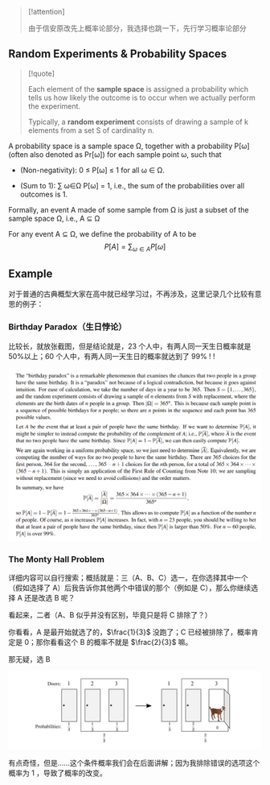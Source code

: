 > [!attention]
>
> 由于信安原改先上概率论部分，我选择也跳一下，先行学习概率论部分

## Random Experiments & Probability Spaces

> [!quote]
> 
> Each element of the **sample space** is assigned a probability which tells us how likely the outcome is to occur when we actually perform the experiment.
> 
> Typically, a **random experiment** consists of drawing a sample of k elements from a set S of cardinality n.

A probability space is a sample space Ω, together with a probability P[ω] (often also denoted as Pr[ω]) for each sample point ω, such that 

-  (Non-negativity): 0 ≤ P[ω] ≤ 1 for all ω ∈ Ω. 

-  (Sum to 1): ∑ ω∈Ω P[ω] = 1, i.e., the sum of the probabilities over all outcomes is 1.

Formally, an event A made of some sample from Ω is just a subset of the sample space Ω, i.e., A ⊆ Ω

For any event A ⊆ Ω, we define the probability of A to be
$$
P[A]=\sum_{\omega \in A}P[\omega]
$$


## Example

对于普通的古典概型大家在高中就已经学习过，不再涉及，这里记录几个比较有意思的例子：

### Birthday Paradox（生日悖论）

比较长，就放张截图，但是结论就是，23 个人中，有两人同一天生日概率就是 50%以上；60 个人中，有两人同一天生日的概率就达到了 99% ! !

![|500](attachments/13-Discrete%20Probability.png)

### The Monty Hall Problem

详细内容可以自行搜索；概括就是：三（A、B、C）选一，在你选择其中一个（假如选择了 A）后我告诉你其他两个中错误的那个（例如是 C），那么你继续选择 A 还是改选 B 呢？

看起来，二者（A、B 似乎并没有区别，毕竟只是将 C 排除了？）

你看看，A 是最开始就选了的，$\frac{1}{3}$ 没跑了；C 已经被排除了，概率肯定是 0；那你看看这个 B 的概率不就是 $\frac{2}{3}$ 嘛。

那无疑，选 B

![|500](attachments/13-Discrete%20Probability-1.png)

有点奇怪，但是……这个条件概率我们会在后面讲解；因为我排除错误的选项这个概率为 1 ，导致了概率的改变。



